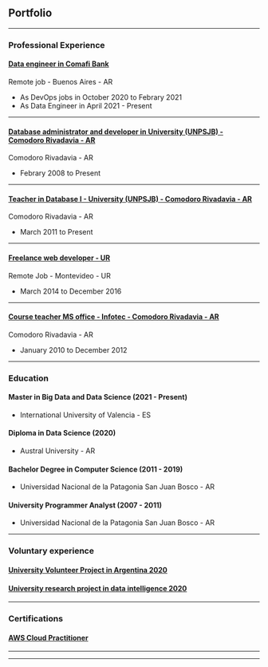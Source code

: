 ## Portfolio

---
### Professional Experience

#### [Data engineer in Comafi Bank](/exp_dataengineer)

Remote job - Buenos Aires - AR
- As DevOps jobs in October 2020 to Febrary 2021 
- As Data Engineer in April 2021 - Present


---
#### [Database administrator and developer in University (UNPSJB) - Comodoro Rivadavia - AR](/pdf/sample_presentation.pdf)

Comodoro Rivadavia - AR
- Febrary 2008 to Present

---
#### [Teacher in Database I - University (UNPSJB) - Comodoro Rivadavia - AR](/exp_dbi)
Comodoro Rivadavia - AR
- March 2011 to Present

---
#### [Freelance web developer - UR](/exp_develop) 
Remote Job - Montevideo - UR
- March 2014 to December 2016

---
#### [Course teacher MS office - Infotec - Comodoro Rivadavia - AR](https://www.infotec-cr.com.ar/)
Comodoro Rivadavia - AR
- January 2010 to December 2012

---
### Education

#### Master in  Big Data and Data Science (2021 - Present)
- International University of Valencia - ES

#### Diploma in Data Science (2020)
- Austral University - AR

#### Bachelor Degree in Computer Science (2011 - 2019)
- Universidad Nacional de la Patagonia San Juan Bosco - AR 

#### University Programmer Analyst (2007 - 2011)
- Universidad Nacional de la Patagonia San Juan Bosco - AR

---
### Voluntary experience
#### [University Volunteer Project in Argentina 2020](/vol_univ)

#### [University research project in data intelligence 2020](/vol_data_science)

---
### Certifications
#### [AWS Cloud Practitioner](https://www.credly.com/badges/3790a21a-0f34-4aad-9a27-852a5e4dcded)


---
---
